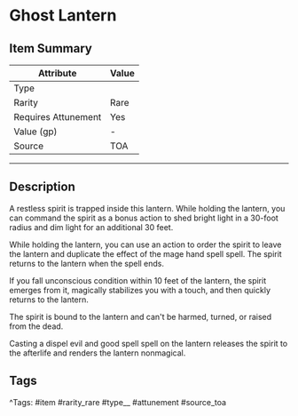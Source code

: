 # Ghost Lantern

## Item Summary

| Attribute            | Value                        |
|----------------------|------------------------------|
| Type                 |   |
| Rarity               | Rare             |
| Requires Attunement  | Yes                |
| Value (gp)           | -    |
| Source               | TOA |

---

## Description

A restless spirit is trapped inside this lantern. While holding the lantern, you can command the spirit as a bonus action to shed bright light in a 30-foot radius and dim light for an additional 30 feet.

While holding the lantern, you can use an action to order the spirit to leave the lantern and duplicate the effect of the mage hand spell spell. The spirit returns to the lantern when the spell ends.

If you fall unconscious condition within 10 feet of the lantern, the spirit emerges from it, magically stabilizes you with a touch, and then quickly returns to the lantern.

The spirit is bound to the lantern and can't be harmed, turned, or raised from the dead.

Casting a dispel evil and good spell spell on the lantern releases the spirit to the afterlife and renders the lantern nonmagical.

## Tags

^Tags: #item #rarity_rare #type__ #attunement #source_toa